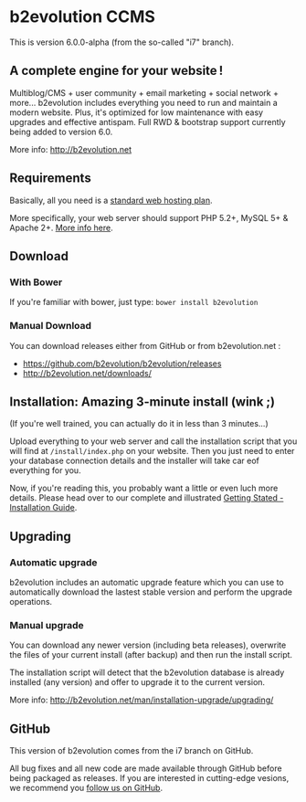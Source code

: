 # b2evolution CCMS

This is version 6.0.0-alpha (from the so-called "i7" branch).

## A complete engine for your website !

Multiblog/CMS + user community + email marketing + social network + more...
b2evolution includes everything you need to run and maintain a modern website.
Plus, it's optimized for low maintenance with easy upgrades and effective antispam. Full RWD & bootstrap support currently being added to version 6.0.

More info: http://b2evolution.net

## Requirements

Basically, all you need is a [standard web hosting plan](http://b2evolution.net/web-hosting/top-quality-best-webhosting.php).

More specifically, your web server should support PHP 5.2+, MySQL 5+ & Apache 2+. [More info here](http://b2evolution.net/man/installation-upgrade/system_requirements).

## Download

### With Bower

If you're familiar with bower, just type: `bower install b2evolution`

### Manual Download

You can download releases either from GitHub or from b2evolution.net :

- https://github.com/b2evolution/b2evolution/releases
- http://b2evolution.net/downloads/

## Installation: Amazing 3-minute install (wink ;)

(If you're well trained, you can actually do it in less than 3 minutes...)

Upload everything to your web server and call the installation script that you will find at `/install/index.php` on your website. Then you just need to enter your database connection details and the installer will take car eof everything for you.

Now, if you're reading this, you probably want a little or even luch more details. Please head over to our complete and illustrated [Getting Stated - Installation Guide](http://b2evolution.net/man/getting-started).

## Upgrading

### Automatic upgrade

b2evolution includes an automatic upgrade feature which you can use to automatically download the lastest stable version and perform the upgrade operations.

### Manual upgrade

You can download any newer version (including beta releases), overwrite the files of your current install (after backup) and then run the install script.

The installation script will detect that the b2evolution database is already installed (any version) and offer to upgrade it to the current version.

More info: http://b2evolution.net/man/installation-upgrade/upgrading/

## GitHub

This version of b2evolution comes from the i7 branch on GitHub.

All bug fixes and all new code are made available through GitHub before being packaged as releases. If you are interested in cutting-edge vesions, we recommend you [follow us on GitHub](https://github.com/b2evolution/b2evolution). 
